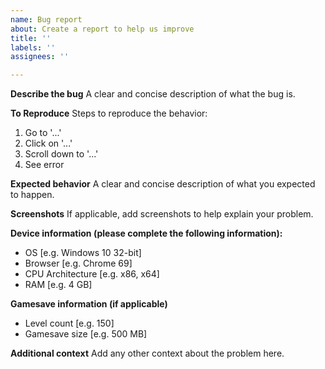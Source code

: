 ```yaml
---
name: Bug report
about: Create a report to help us improve
title: ''
labels: ''
assignees: ''

---
```


**Describe the bug**
A clear and concise description of what the bug is.

**To Reproduce**
Steps to reproduce the behavior:
1. Go to '...'
2. Click on '...'
3. Scroll down to '...'
4. See error

**Expected behavior**
A clear and concise description of what you expected to happen.

**Screenshots**
If applicable, add screenshots to help explain your problem.

**Device information (please complete the following information):**
 - OS [e.g. Windows 10 32-bit]
 - Browser [e.g. Chrome 69]
 - CPU Architecture [e.g. x86, x64]
 - RAM [e.g. 4 GB]

**Gamesave information (if applicable)**
 - Level count [e.g. 150]
 - Gamesave size [e.g. 500 MB]

**Additional context**
Add any other context about the problem here.
